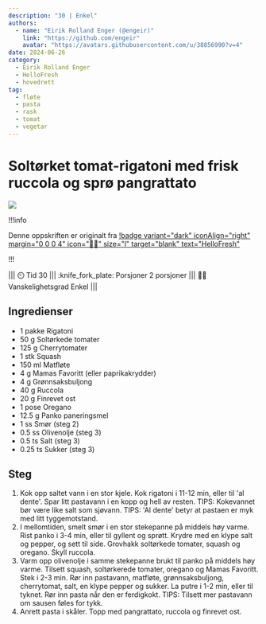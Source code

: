 ```yaml
---
description: "30 | Enkel"
authors:
  - name: "Eirik Rolland Enger (@engeir)"
    link: "https://github.com/engeir"
    avatar: "https://avatars.githubusercontent.com/u/38856990?v=4"
date: 2024-06-26
category:
  - Eirik Rolland Enger
  - HelloFresh
  - hovedrett
tag:
  - fløte
  - pasta
  - rask
  - tomat
  - vegetar
---
```


# Soltørket tomat-rigatoni med frisk ruccola og sprø pangrattato

![](/static/soltorket-tomat-rigatoni-med-frisk-ruccola-og-spro-pangrattato/soltorket-tomat-rigatoni-med-frisk-ruccola-og-spro-pangrattato.webp)

!!!info

Denne oppskriften er originalt fra
[!badge variant="dark" iconAlign="right" margin="0 0 0 4" icon=":cook:" size="l" target="blank" text="HelloFresh"](https://www.hellofresh.no/recipes/soltorket-tomat-rigatoni-65bb93fffb38871420c60705)

!!!

<!-- dprint-ignore-start -->
||| :timer_clock: Tid
30
||| :knife_fork_plate: Porsjoner
2 porsjoner
||| :cook: Vanskelighetsgrad
Enkel
|||
<!-- dprint-ignore-end -->

## Ingredienser

- 1 pakke Rigatoni
- 50 g Soltørkede tomater
- 125 g Cherrytomater
- 1 stk Squash
- 150 ml Matfløte
- 4 g Mamas Favoritt (eller paprikakrydder)
- 4 g Grønnsaksbuljong
- 40 g Ruccola
- 20 g Finrevet ost
- 1 pose Oregano
- 12.5 g Panko paneringsmel
- 1 ss Smør (steg 2)
- 0.5 ss Olivenolje (steg 3)
- 0.5 ts Salt (steg 3)
- 0.25 ts Sukker (steg 3)

## Steg

1. Kok opp saltet vann i en stor kjele. Kok rigatoni i 11-12 min, eller til 'al dente'.
   Spar litt pastavann i en kopp og hell av resten. TIPS: Kokevannet bør være like salt
   som sjøvann. TIPS: 'Al dente' betyr at pastaen er myk med litt tyggemotstand. 
2. I mellomtiden, smelt smør i en stor stekepanne på middels høy varme. Rist panko i 3-4
   min, eller til gyllent og sprøtt. Krydre med en klype salt og pepper, og sett til
   side. Grovhakk soltørkede tomater, squash og oregano. Skyll ruccola.
3. Varm opp olivenolje i samme stekepanne brukt til panko på middels høy varme. Tilsett
   squash, soltørkerede tomater, oregano og Mamas Favoritt. Stek i 2-3 min. Rør inn
   pastavann, matfløte, grønnsaksbuljong, cherrytomat, salt, en klype pepper og sukker.
   La putre i 1-2 min, eller til tyknet. Rør inn pasta når den er ferdigkokt. TIPS:
   Tilsett mer pastavann om sausen føles for tykk.
4. Anrett pasta i skåler. Topp med pangrattato, ruccola og finrevet ost.

<script type="application/ld+json">
{
  "author": {
    "@type": "Person",
    "name": "HelloFresh",
    "url": "https://www.hellofresh.no/recipes/soltorket-tomat-rigatoni-65bb93fffb38871420c60705"
  },
  "description": "Pasta rigatoni er kjent for å være en ekte sausetyv, og du kan glede deg til et fyldig og mettende måltid i kveld. Vi lager en herlig saus med squash, soltørket tomat, oregano, fløte, cherrytomater og vår egen krydderblanding som vi kaller Mamas Favoritt. Vi topper med sprø pangrattato, fersk rucola og revet ost.",
  "image": "https://img.hellofresh.com/f_auto,fl_lossy,h_640,q_auto,w_1200/hellofresh_s3/image/HF_Y23_R28_W42_SE_R17060-2_Main_low-f63ebbee.jpg",
  "keywords": [
    "Superrask",
    "Rask",
    "Vegetar"
  ],
  "site_name": "HelloFresh",
  "@context": "https://schema.org",
  "@type": "Recipe",
  "recipeCategory": "",
  "cookTime": 15,
  "recipeCuisine": "Italienske",
  "publisher": {
    "@type": "Organization",
    "name": "hellofresh.com"
  },
  "recipeIngredient": [
    "1 pakke Rigatoni",
    "50 g Soltørkede tomater",
    "125 g Cherrytomater",
    "1 stk Squash",
    "150 ml Matfløte",
    "4 g Mamas Favoritt",
    "4 g Grønnsaksbuljong",
    "40 g Ruccola",
    "20 g Finrevet ost",
    "1 pose Oregano",
    "12.5 g Panko paneringsmel",
    "1 ss Smør (steg 2)",
    "0.5 ss Olivenolje (steg 3)",
    "0.5 ts Salt (steg 3)",
    "0.25 ts Sukker (steg 3)"
  ],
  "recipeInstructions": [
    {
      "@type": "HowToStep",
      "text": "Kok opp saltet vann i en stor kjele. Kok rigatoni i 11-12 min, eller til 'al dente'. Spar litt pastavann i en kopp og hell av resten. TIPS: Kokevannet bør være like salt som sjøvann. TIPS: 'Al dente' betyr at pastaen er myk med litt tyggemotstand."
    },
    {
      "@type": "HowToStep",
      "text": "I mellomtiden, smelt smør i en stor stekepanne på middels høy varme. Rist panko i 3-4 min, eller til gyllent og sprøtt. Krydre med en klype salt og pepper, og sett til side. Grovhakk soltørkede tomater, squash og oregano. Skyll ruccola."
    },
    {
      "@type": "HowToStep",
      "text": "Varm opp olivenolje i samme stekepanne brukt til panko på middels høy varme. Tilsett squash, soltørkerede tomater, oregano og Mamas Favoritt. Stek i 2-3 min. Rør inn pastavann, matfløte, grønnsaksbuljong, cherrytomat, salt, en klype pepper og sukker. La putre i 1-2 min, eller til tyknet. Rør inn pasta når den er ferdigkokt. TIPS: Tilsett mer pastavann om sausen føles for tykk."
    },
    {
      "@type": "HowToStep",
      "text": "Anrett pasta i skåler. Topp med pangrattato, ruccola og finrevet ost."
    }
  ],
  "inLanguage": "nb-NO",
  "nutrition": {
    "@type": "NutritionInformation",
    "calories": "683 kcal",
    "fatContent": "29.3 g",
    "saturatedFatContent": "15.4 g",
    "carbohydrateContent": "81.2 g",
    "sugarContent": "13.3 g",
    "proteinContent": "21.6 g",
    "sodiumContent": "424.4 mg",
    "servingSize": "418"
  },
  "prepTime": 15,
  "name": "Soltørket tomat-rigatoni med frisk ruccola og sprø pangrattato",
  "totalTime": 30,
  "recipeYield": "2 porsjoner",
  "pattern": "soltorket-tomat-rigatoni-med-frisk-ruccola-og-spro-pangrattato"
}
</script>
